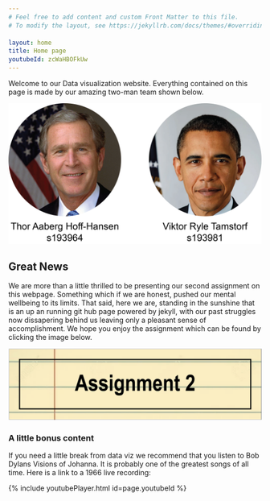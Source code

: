 ```yaml
---
# Feel free to add content and custom Front Matter to this file.
# To modify the layout, see https://jekyllrb.com/docs/themes/#overriding-theme-defaults

layout: home
title: Home page
youtubeId: zcWaHBOFkUw
---
```

Welcome to our Data visualization website. Everything contained on this page is made by our amazing two-man team shown below. 

![Place holder image](/Who.png)

## Great News
We are more than a little thrilled to be presenting our second assignment on this webpage. Something which if we are honest, pushed our mental wellbeing to its limits. That said, here we are, standing in the sunshine that is an up an running git hub page powered by jekyll, with our past struggles now dissapering behind us leaving only a pleasant sense of accomplishment. We hope you enjoy the assignment which can be found by clicking the image below.



[![Assignment 2 link](/Link_image.png)](/02806site/page1/)

### A little bonus content
If you need a little break from data viz we recommend that you listen to Bob Dylans Visions of Johanna. It is probably one of the greatest songs of all time. Here is a link to a 1966 live recording:

{% include youtubePlayer.html id=page.youtubeId %}
